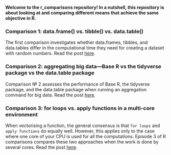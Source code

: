 **Welcome to the r_comparisons repository! In a nutshell, this repository is about looking at and comparing different means that achieve the same objective in R.**

### Comparison 1: data.frame() vs. tibble() vs. data.table()
The first comparison investigates whether data.frames, tibbles, and data.tables differ in the computational time they need for creating a dataset with random numbers. Read the post [here](1_creating_a_dataset_DF_TBL_DT.md).

### Comparison 2: aggregating big data—Base R vs the tidyverse package vs the data.table package
Comparison № 2 assesses the performance of Base R, the tidyverse package, and the data.table package when running an aggregation command for big data. Read the post [here](2_aggregating_big_data.md).

### Comparison 3: for loops vs. apply functions in a multi-core environment
When vectorising a function, the general consensus is that `for loops` and `apply functions` do equally well. However, this applies only to the case where one core of your CPU is used for all the computations. Episode 3 of R comparisons compares these two approaches when the work is done by several cores. Read the post [here](3_forloop_apply.md).
